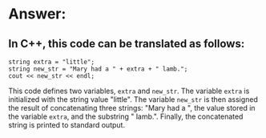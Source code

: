 # Answer: 
## In C++, this code can be translated as follows:
```
string extra = "little";
string new_str = "Mary had a " + extra + " lamb.";
cout << new_str << endl;
```
This code defines two variables, `extra` and `new_str`. The variable `extra` is initialized with the string value "little". The variable `new_str` is then assigned the result of concatenating three strings: "Mary had a ", the value stored in the variable `extra`, and the substring " lamb.". Finally, the concatenated string is printed to standard output.

